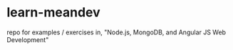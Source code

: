 # learn-meandev
repo for examples / exercises in, "Node.js, MongoDB, and Angular JS Web Development"
